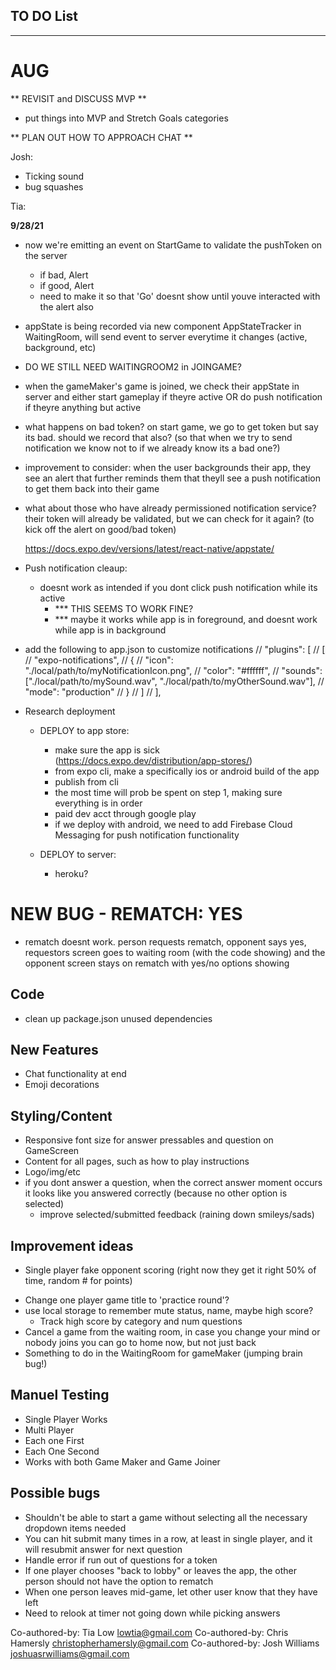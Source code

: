 ## TO DO List
***************************
# AUG

** REVISIT and DISCUSS MVP **
- put things into MVP and Stretch Goals categories

** PLAN OUT HOW TO APPROACH CHAT **


Josh:
- Ticking sound
- bug squashes

Tia:

**9/28/21**

- now we're emitting an event on StartGame to validate the pushToken on the server
  - if bad, Alert
  - if good, Alert
  - need to make it so that 'Go' doesnt show until youve interacted with the alert also

- appState is being recorded via new component AppStateTracker in WaitingRoom, will send event to server everytime it changes (active, background, etc) 

- DO WE STILL NEED WAITINGROOM2 in JOINGAME?

- when the gameMaker's game is joined, we check their appState in server and either start gameplay if theyre active OR do push notification if theyre anything but active

- what happens on bad token? on start game, we go to get token but say its bad. should we record that also? (so that when we try to send notification we know not to if we already know its a bad one?)

- improvement to consider: when the user backgrounds their app, they see an alert that further reminds them that theyll see a push notification to get them back into their game
- what about those who have already permissioned notification service? their token will already be validated, but we can check for it again? (to kick off the alert on good/bad token)

  https://docs.expo.dev/versions/latest/react-native/appstate/

- Push notification cleaup:
  - doesnt work as intended if you dont click push notification while its active 
    - *** THIS SEEMS TO WORK FINE?
    - *** maybe it works while app is in foreground, and doesnt work while app is in background

- add the following to app.json to customize notifications
    // "plugins": [
    //   [
    //     "expo-notifications",
    //     {
    //       "icon": "./local/path/to/myNotificationIcon.png",
    //       "color": "#ffffff",
    //       "sounds": ["./local/path/to/mySound.wav", "./local/path/to/myOtherSound.wav"],
    //       "mode": "production"
    //     }
    //   ]
    // ],

- Research deployment 
  - DEPLOY to app store:
    - make sure the app is sick (https://docs.expo.dev/distribution/app-stores/)
    - from expo cli, make a specifically ios or android build of the app
    - publish from cli
    - the most time will prob be spent on step 1, making sure everything is in order
    - paid dev acct through google play
    - if we deploy with android, we need to add Firebase Cloud Messaging for push notification functionality

  - DEPLOY to server:
    - heroku?

# NEW BUG - REMATCH: YES
- rematch doesnt work. person requests rematch, opponent says yes, requestors screen goes to waiting room (with the code showing) and the opponent screen stays on rematch with yes/no options showing



## Code
- clean up package.json unused dependencies

## New Features
* Chat functionality at end
* Emoji decorations 

## Styling/Content
- Responsive font size for answer pressables and question on GameScreen
- Content for all pages, such as how to play instructions 
- Logo/img/etc
- if you dont answer a question, when the correct answer moment occurs it looks like you answered correctly (because no other option is selected)
  - improve selected/submitted feedback (raining down smileys/sads)

## Improvement ideas
* Single player fake opponent scoring (right now they get it right 50% of time, random # for points)
- Change one player game title to 'practice round'?
- use local storage to remember mute status, name, maybe high score? 
  - Track high score by category and num questions
- Cancel a game from the waiting room, in case you change your mind or nobody joins you can go to home now, but not just back
- Something to do in the WaitingRoom for gameMaker (jumping brain bug!)

## Manuel Testing
- Single Player Works
- Multi Player
- Each one First
- Each One Second
- Works with both Game Maker and Game Joiner 

## Possible bugs
- Shouldn't be able to start a game without selecting all the necessary dropdown items needed
- You can hit submit many times in a row, at least in single player, and it will resubmit answer for next question
- Handle error if run out of questions for a token
- If one player chooses "back to lobby" or leaves the app, the other person should not have the option to rematch
- When one person leaves mid-game, let other user know that they have left
- Need to relook at timer not going down while picking answers









Co-authored-by: Tia Low <lowtia@gmail.com>
Co-authored-by: Chris Hamersly <christopherhamersly@gmail.com>
Co-authored-by: Josh Williams <joshuasrwilliams@gmail.com>
